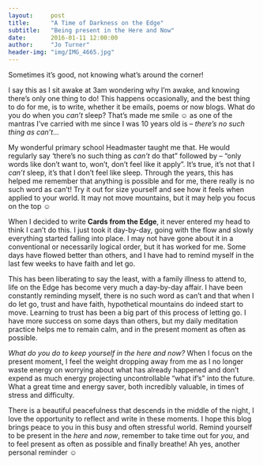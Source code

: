 ```yaml
---
layout:     post
title:      "A Time of Darkness on the Edge"
subtitle:   "Being present in the Here and Now"
date:       2016-01-11 12:00:00
author:     "Jo Turner"
header-img: "img/IMG_4665.jpg"
---
```


Sometimes it’s good, not knowing what’s around the corner!

I say this as I sit awake at 3am wondering why I’m awake, and knowing there’s only one thing to do! This happens occasionally, and the best thing to do for me, is to write, whether it be emails, poems or now blogs. What do you do when you *can’t* sleep? That’s made me smile ☺ as one of the mantras I’ve carried with me since I was 10 years old is – *there’s no such thing as can’t*…

My wonderful primary school Headmaster taught me that. He would regularly say ‘there’s no such thing as *can’t* do that” followed by – “only words like don’t want to, won’t, don’t feel like it apply”. It’s true, it’s not that I *can’t* sleep, it’s that I don’t feel like sleep. Through the years, this has helped me remember that anything is possible and for me, there really is no such word as can’t! Try it out for size yourself and see how it feels when applied to your world. It may not move mountains, but it may help you focus on the top ☺

When I decided to write **Cards from the Edge**, it never entered my head to think I can’t do this. I just took it day-by-day, going with the flow and slowly everything started falling into place. I may not have gone about it in a conventional or necessarily logical order, but it has worked for me. Some days have flowed better than others, and I have had to remind myself in the last few weeks to have faith and let go.

This has been liberating to say the least, with a family illness to attend to, life on the Edge has become very much a day-by-day affair. I have been constantly reminding myself, there is no such word as can’t and that when I do let go, trust and have faith, hypothetical mountains do indeed start to move. Learning to trust has been a big part of this process of letting go. I have more success on some days than others, but my daily meditation practice helps me to remain calm, and in the present moment as often as possible.

*What do you do to keep yourself in the here and now?* When I focus on the present moment, I feel the weight dropping away from me as I no longer waste energy on worrying about what has already happened and don’t expend as much energy projecting uncontrollable “what if’s” into the future. What a great time and energy saver, both incredibly valuable, in times of stress and difficulty.

There is a beautiful peacefulness that descends in the middle of the night, I love the opportunity to reflect and write in these moments. I hope this blog brings peace to you in this busy and often stressful world. Remind yourself to be present in the *here* and *now*, remember to take time out for *you*, and to feel present as often as possible and finally breathe! Ah yes, another personal reminder ☺